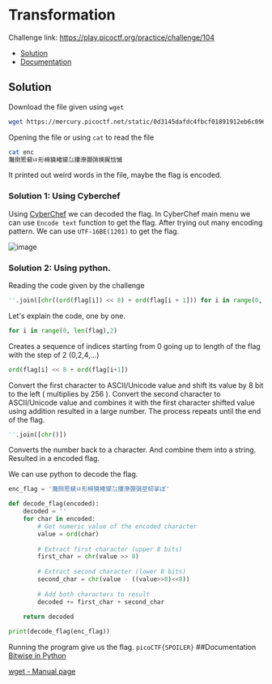 # Transformation
Challenge link: https://play.picoctf.org/practice/challenge/104
- [Solution](#solution)
- [Documentation](#documentation)
## Solution
Download the file given using `wget`
```bash
wget https://mercury.picoctf.net/static/0d3145dafdc4fbcf01891912eb6c0968/enc
```
Opening the file or using `cat` to read the file
```bash
cat enc
灩捯䍔䙻ㄶ形楴獟楮獴㌴摟潦弸弰摤捤㤷慽
```
It printed out weird words in the file, maybe the flag is encoded.
### Solution 1: Using Cyberchef
Using [CyberChef](https://gchq.github.io/CyberChef) we can decoded the flag. In CyberChef main menu we can use `Encode text` function to get the flag. After trying out many encoding pattern. We can use `UTF-16BE(1201)` to get the flag.

![image](https://github.com/user-attachments/assets/b7243391-096a-4d2f-9daa-0ff3aa2d5aa4)

### Solution 2: Using python.
Reading the code given by the challenge
```python
''.join([chr((ord(flag[i]) << 8) + ord(flag[i + 1])) for i in range(0, len(flag), 2)])
```
Let's explain the code, one by one.
```python
for i in range(0, len(flag),2)
```
Creates a sequence of indices starting from 0 going up to length of the flag with the step of 2 (0,2,4,...)
```python
ord(flag[i] << 8 + ord(flag[i+1])
```
Convert the first character to ASCII/Unicode value and shift its value by 8 bit to the left ( multiplies by 256 ). Convert the second character to ASCII/Unicode value and combines it with the first character shifted value using addition resulted in a large number. The process repeats until the end of the flag.
```python
''.join([chr()])
```
Converts the number back to a character. And combine them into a string. Resulted in a encoded flag.

We can use python to decode the flag. 
```python 
enc_flag = '灩捯䍔䙻ㄶ形楴獟楮獴㌴摟潦弸弲㘶㠴挲ぽ'    

def decode_flag(encoded):
    decoded = ''
    for char in encoded:
        # Get numeric value of the encoded character
        value = ord(char)
        
        # Extract first character (upper 8 bits)
        first_char = chr(value >> 8)
        
        # Extract second character (lower 8 bits)
        second_char = chr(value - ((value>>8)<<8))
        
        # Add both characters to result
        decoded += first_char + second_char
        
    return decoded

print(decode_flag(enc_flag))
```
Running the program give us the flag.
`picoCTF{SPOILER}`
##Documentation
[Bitwise in Python](https://www.geeksforgeeks.org/python-bitwise-operators/)

[wget - Manual page](https://linux.die.net/man/1/wget)
